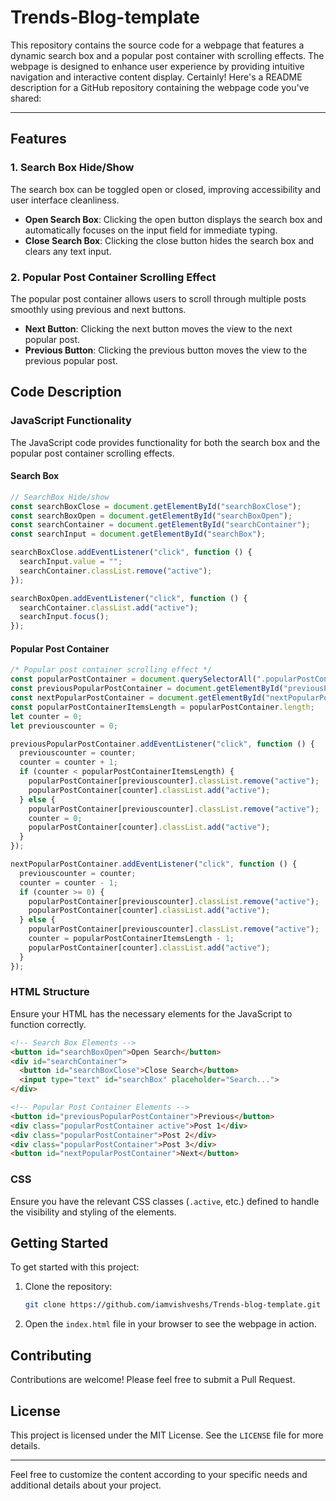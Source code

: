 # Trends-Blog-template
 This repository contains the source code for a webpage that features a dynamic search box and a popular post container with scrolling effects. The webpage is designed to enhance user experience by providing intuitive navigation and interactive content display.
Certainly! Here's a README description for a GitHub repository containing the webpage code you've shared:

---


## Features

### 1. Search Box Hide/Show
The search box can be toggled open or closed, improving accessibility and user interface cleanliness.

- **Open Search Box**: Clicking the open button displays the search box and automatically focuses on the input field for immediate typing.
- **Close Search Box**: Clicking the close button hides the search box and clears any text input.

### 2. Popular Post Container Scrolling Effect
The popular post container allows users to scroll through multiple posts smoothly using previous and next buttons.

- **Next Button**: Clicking the next button moves the view to the next popular post.
- **Previous Button**: Clicking the previous button moves the view to the previous popular post.

## Code Description

### JavaScript Functionality

The JavaScript code provides functionality for both the search box and the popular post container scrolling effects.

#### Search Box

```javascript
// SearchBox Hide/show
const searchBoxClose = document.getElementById("searchBoxClose");
const searchBoxOpen = document.getElementById("searchBoxOpen");
const searchContainer = document.getElementById("searchContainer");
const searchInput = document.getElementById("searchBox");

searchBoxClose.addEventListener("click", function () {
  searchInput.value = "";
  searchContainer.classList.remove("active");
});

searchBoxOpen.addEventListener("click", function () {
  searchContainer.classList.add("active");
  searchInput.focus();
});
```

#### Popular Post Container

```javascript
/* Popular post container scrolling effect */
const popularPostContainer = document.querySelectorAll(".popularPostContainer");
const previousPopularPostContainer = document.getElementById("previousPopularPostContainer");
const nextPopularPostContainer = document.getElementById("nextPopularPostContainer");
const popularPostContainerItemsLength = popularPostContainer.length;
let counter = 0;
let previouscounter = 0;

previousPopularPostContainer.addEventListener("click", function () {
  previouscounter = counter;
  counter = counter + 1;
  if (counter < popularPostContainerItemsLength) {
    popularPostContainer[previouscounter].classList.remove("active");
    popularPostContainer[counter].classList.add("active");
  } else {
    popularPostContainer[previouscounter].classList.remove("active");
    counter = 0;
    popularPostContainer[counter].classList.add("active");
  }
});

nextPopularPostContainer.addEventListener("click", function () {
  previouscounter = counter;
  counter = counter - 1;
  if (counter >= 0) {
    popularPostContainer[previouscounter].classList.remove("active");
    popularPostContainer[counter].classList.add("active");
  } else {
    popularPostContainer[previouscounter].classList.remove("active");
    counter = popularPostContainerItemsLength - 1;
    popularPostContainer[counter].classList.add("active");
  }
});
```

### HTML Structure

Ensure your HTML has the necessary elements for the JavaScript to function correctly.

```html
<!-- Search Box Elements -->
<button id="searchBoxOpen">Open Search</button>
<div id="searchContainer">
  <button id="searchBoxClose">Close Search</button>
  <input type="text" id="searchBox" placeholder="Search...">
</div>

<!-- Popular Post Container Elements -->
<button id="previousPopularPostContainer">Previous</button>
<div class="popularPostContainer active">Post 1</div>
<div class="popularPostContainer">Post 2</div>
<div class="popularPostContainer">Post 3</div>
<button id="nextPopularPostContainer">Next</button>
```

### CSS

Ensure you have the relevant CSS classes (`.active`, etc.) defined to handle the visibility and styling of the elements.

## Getting Started

To get started with this project:

1. Clone the repository:
   ```sh
   git clone https://github.com/iamvishveshs/Trends-blog-template.git
   ```

2. Open the `index.html` file in your browser to see the webpage in action.

## Contributing

Contributions are welcome! Please feel free to submit a Pull Request.

## License

This project is licensed under the MIT License. See the `LICENSE` file for more details.

---

Feel free to customize the content according to your specific needs and additional details about your project.
